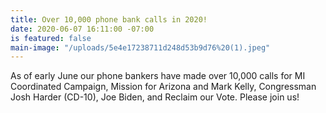 ```yaml
---
title: Over 10,000 phone bank calls in 2020!
date: 2020-06-07 16:11:00 -07:00
is featured: false
main-image: "/uploads/5e4e17238711d248d53b9d76%20(1).jpeg"
---
```


As of early June our phone bankers have made over 10,000 calls for MI Coordinated Campaign, Mission for Arizona and Mark Kelly, Congressman Josh Harder (CD-10), Joe Biden, and Reclaim our Vote.  Please join us!